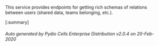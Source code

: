






This service provides endpoints for getting rich schemas of relations between users (shared data, teams belonging, etc.).

[:summary]

###### Auto generated by Pydio Cells Enterprise Distribution v2.0.4 on 20-Feb-2020
